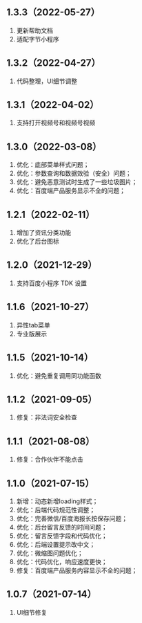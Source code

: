 ## 1.3.3（2022-05-27）
1. 更新帮助文档
2. 适配字节小程序

## 1.3.2（2022-04-27）
1. 代码整理，UI细节调整

## 1.3.1（2022-04-02）
1. 支持打开视频号和视频号视频

## 1.3.0（2022-03-08）
1. 优化：底部菜单样式问题；
2. 优化：参数查询和数据效验（安全）问题；
3. 优化：避免恶意测试时生成了一些垃圾图片；
4. 优化：百度端产品服务显示不全的问题；

## 1.2.1（2022-02-11）
1. 增加了资讯分类功能
2. 优化了后台图标
 
## 1.2.0（2021-12-29）
1. 支持百度小程序 TDK 设置

## 1.1.6（2021-10-27）
1. 异性tab菜单
2. 专业版展示

## 1.1.5（2021-10-14）
1. 优化：避免重复调用同功能函数

## 1.1.2（2021-09-05）
1. 修复：非法词安全检查

## 1.1.1（2021-08-08）
1. 修复：合作伙伴不能点击

## 1.1.0（2021-07-15）
1. 新增：动态新增loading样式；
2. 优化：后端代码规范性调整；
3. 优化：完善微信/百度海报长按保存问题；
4. 优化：后台留言反馈的时间问题；
5. 优化：留言反馈字段和代码优化；
6. 优化：后端设置提示改中文；
7. 优化：微缩图问题优化；
8. 优化：代码优化，响应速度更快；
9. 修复：百度端产品服务内容显示不全的问题；

## 1.0.7（2021-07-14）
1. UI细节修复
